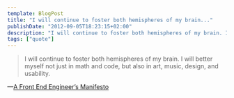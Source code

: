 ```yaml
---
template: BlogPost
title: "I will continue to foster both hemispheres of my brain..."
publishDate: "2012-09-05T18:23:15+02:00"
description: "I will continue to foster both hemispheres of my brain. I will better myself not just in math and code, but also in art, music, design, and usability."
tags: ["quote"]
---
```


> I will continue to foster both hemispheres of my brain. I will better
> myself not just in math and code, but also in art, music, design, and
> usability.

—[A Front End Engineer’s Manifesto](https://f2em.com/#brain-hemispheres)
